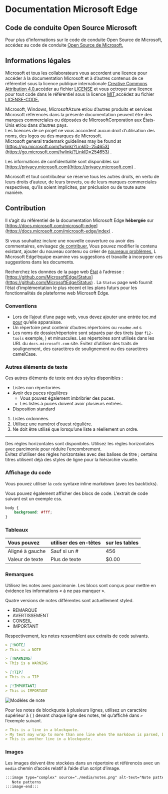 # <a name="microsoft-edge-documentation"></a>Documentation Microsoft Edge  

## <a name="microsoft-open-source-code-of-conduct"></a>Code de conduite Open Source Microsoft  

Pour plus d’informations sur le code de conduite Open Source de Microsoft, accédez au code de conduite [Open Source de Microsoft.](CODE_OF_CONDUCT.md)  

## <a name="legal-notices"></a>Informations légales  

Microsoft et tous les collaborateurs vous accordent une licence pour accéder à la documentation Microsoft et à d’autres contenus de ce référentiel sous la licence publique internationale [Creative Commons Attribution 4.0,](https://creativecommons.org/licenses/by/4.0/legalcode)accéder au fichier [LICENSE](./LICENSE) et vous octroyer une licence pour tout code dans le référentiel sous la licence [MIT,](https://opensource.org/licenses/MIT)accédez au fichier [LICENSE-CODE.](./LICENSE-CODE)  

Microsoft, Windows, MicrosoftAzure et/ou d’autres produits et services Microsoft référencés dans la présente documentation peuvent être des marques commerciales ou déposées de MicrosoftCorporation aux États-Unis et/ou dans d’autres pays.  
Les licences de ce projet ne vous accordent aucun droit d'utilisation des noms, des logos ou des marques de Microsoft.  
Microsoft general trademark guidelines may be found at [https://go.microsoft.com/fwlink/?LinkID=254653](https://go.microsoft.com/fwlink/?LinkID=254653) .  

Les informations de confidentialité sont disponibles sur [https://privacy.microsoft.com](https://privacy.microsoft.com) .  

Microsoft et tout contributeur se réserve tous les autres droits, en vertu de leurs droits d’auteur, de leurs brevets, ou de leurs marques commerciales respectives, qu'ils soient implicites, par préclusion ou de toute autre manière.  

## <a name="contributing"></a>Contribution  

Il s’agit du référentiel de la documentation Microsoft Edge **hébergée** sur [https://docs.microsoft.com/microsoft-edge](https://docs.microsoft.com/microsoft-edge/index) .  

Si vous souhaitez inclure une nouvelle couverture ou avoir des commentaires, envisagez [de contribuer.](./CONTRIBUTING.md)  Vous pouvez modifier le contenu existant, ajouter du nouveau contenu ou créer de [nouveaux problèmes.](https://github.com/MicrosoftDocs/edge-developer/issues)  L Microsoft Edge’équipe examine vos suggestions et travaille à incorporer ces suggestions dans les documents.  

Recherchez les données de la page web [État](https://developer.microsoft.com/microsoft-edge/status) à l’adresse :  [https://github.com/MicrosoftEdge/Status](https://github.com/MicrosoftEdge/Status) .  La `Status` page web fournit l’état d’implémentation le plus récent et les plans futurs pour les fonctionnalités de plateforme web Microsoft Edge.

### <a name="conventions"></a>Conventions  

*   Lors de l’ajout d’une page web, vous devez ajouter une entrée toc.md [pour](./microsoft-edge/toc.yml) qu’elle apparaisse.
*   Un répertoire peut contenir d’autres répertoires ou `readme.md` s
*   Les noms de dossier/répertoire sont séparés par des tirets \(par `f12-tools` exemple, \) et minuscules.  Les répertoires sont utilisés dans les URL du `docs.microsoft.com` site.  Évitez d’utiliser des traits de soulignement, des caractères de soulignement ou des caractères camelCase.  

### <a name="other-text-elements"></a>Autres éléments de texte  

Ces autres éléments de texte ont des styles disponibles :  

*   Listes non répertoriées  
*   Avoir des puces régulières  
    *   Vous pouvez également imbribrier des puces.  
    *   Les listes à puces doivent avoir plusieurs entrées.  
*   Disposition standard 
    
1.  Listes ordonnées.  
1.  Utilisez une numérot d’ouest régulière.  
1.  Ne doit être utilisé que lorsqu’une liste a réellement un ordre.  
    
---  

Des règles horizontales sont disponibles.  Utilisez les règles horizontales avec parcimonie pour réduire l’encombrement.  
Évitez d’utiliser des règles horizontales avec des balises de titre ; certains titres utilisent déjà des styles de ligne pour la hiérarchie visuelle.  

### <a name="displaying-code"></a>Affichage du code  

Vous pouvez utiliser la `code` syntaxe inline markdown \(avec les backticks\).  

Vous pouvez également afficher des blocs de code.  L’extrait de code suivant est un exemple css.  

```css
body {
    background: #fff;
}
```  

### <a name="tables"></a>Tableaux  

| Vous pouvez | utiliser des en-têtes | sur les tables |  
|:--- |:--- |:--- |  
| Aligné à gauche | Sauf si un # | 456 |  
| Valeur de texte | Plus de texte | $0.00 |  

### <a name="notes"></a>Remarques  

Utilisez les notes avec parcimonie.  Les blocs sont conçus pour mettre en évidence les informations « à ne pas manquer ».  

Quatre versions de notes différentes sont actuellement styled.  

*   REMARQUE  
*   AVERTISSEMENT  
*   CONSEIL  
*   IMPORTANT  
    
Respectivement, les notes ressemblent aux extraits de code suivants.  

```md
> [!NOTE]
> This is a NOTE  
```  

```md
> [!WARNING]
> This is a WARNING  
```  

```md
> [!TIP]
> This is a TIP  
```  

```md
> [!IMPORTANT]
> This is IMPORTANT  
```  

![Modèles de note](./media/notes.png)

Pour les notes de blockquote à plusieurs lignes, utilisez un caractère supérieur à \( \) devant chaque ligne des notes, tel qu’affiché dans `>` l’exemple suivant.  

```md
> This is a line in a blockquote.  
> My text may wrap to more than one line when the markdown is parsed, but I must include all my information within a single \(sometimes very long line\) in the markdown.  
> This is another line in a blockquote.  
```  

### <a name="images"></a>Images  

Les images doivent être stockées dans un répertoire et référencés avec un `media` chemin d’accès relatif à l’aide d’un script d’image.  

<!--  `![Note patterns](media/notes.png)`  -->  

```md
:::image type="complex" source="./media/notes.png" alt-text="Note patterns" lightbox="./media/notes.png":::
   Note patterns  
:::image-end:::  
```  
